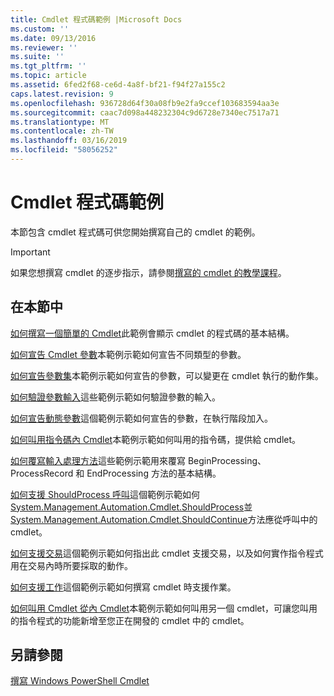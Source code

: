 ```yaml
---
title: Cmdlet 程式碼範例 |Microsoft Docs
ms.custom: ''
ms.date: 09/13/2016
ms.reviewer: ''
ms.suite: ''
ms.tgt_pltfrm: ''
ms.topic: article
ms.assetid: 6fed2f68-ce6d-4a8f-bf21-f94f27a155c2
caps.latest.revision: 9
ms.openlocfilehash: 936728d64f30a08fb9e2fa9ccef103683594aa3e
ms.sourcegitcommit: caac7d098a448232304c9d6728e7340ec7517a71
ms.translationtype: MT
ms.contentlocale: zh-TW
ms.lasthandoff: 03/16/2019
ms.locfileid: "58056252"
---
```

# <a name="examples-of-cmdlet-code"></a>Cmdlet 程式碼範例

本節包含 cmdlet 程式碼可供您開始撰寫自己的 cmdlet 的範例。

> [!IMPORTANT]
> 如果您想撰寫 cmdlet 的逐步指示，請參閱[撰寫的 cmdlet 的教學課程](./tutorials-for-writing-cmdlets.md)。

## <a name="in-this-section"></a>在本節中

[如何撰寫一個簡單的 Cmdlet](./how-to-write-a-simple-cmdlet.md)此範例會顯示 cmdlet 的程式碼的基本結構。

[如何宣告 Cmdlet 參數](./how-to-declare-cmdlet-parameters.md)本範例示範如何宣告不同類型的參數。

[如何宣告參數集](./how-to-declare-parameter-sets.md)本範例示範如何宣告的參數，可以變更在 cmdlet 執行的動作集。

[如何驗證參數輸入](./how-to-validate-parameter-input.md)這些範例示範如何驗證參數的輸入。

[如何宣告動態參數](./how-to-declare-dynamic-parameters.md)這個範例示範如何宣告的參數，在執行階段加入。

[如何叫用指令碼內 Cmdlet](./how-to-invoke-scripts-within-a-cmdlet.md)本範例示範如何叫用的指令碼，提供給 cmdlet。

[如何覆寫輸入處理方法](./how-to-override-input-processing-methods.md)這些範例示範用來覆寫 BeginProcessing、 ProcessRecord 和 EndProcessing 方法的基本結構。

[如何支援 ShouldProcess 呼叫](./how-to-request-confirmations.md)這個範例示範如何[System.Management.Automation.Cmdlet.ShouldProcess](/dotnet/api/System.Management.Automation.Cmdlet.ShouldProcess)並[System.Management.Automation.Cmdlet.ShouldContinue](/dotnet/api/System.Management.Automation.Cmdlet.ShouldContinue)方法應從呼叫中的 cmdlet。

[如何支援交易](./how-to-support-transactions.md)這個範例示範如何指出此 cmdlet 支援交易，以及如何實作指令程式用在交易內時所要採取的動作。

[如何支援工作](./how-to-support-jobs.md)這個範例示範如何撰寫 cmdlet 時支援作業。

[如何叫用 Cmdlet 從內 Cmdlet](./how-to-invoke-a-cmdlet-from-within-a-cmdlet.md)本範例示範如何叫用另一個 cmdlet，可讓您叫用的指令程式的功能新增至您正在開發的 cmdlet 中的 cmdlet。

## <a name="see-also"></a>另請參閱

[撰寫 Windows PowerShell Cmdlet](./writing-a-windows-powershell-cmdlet.md)
